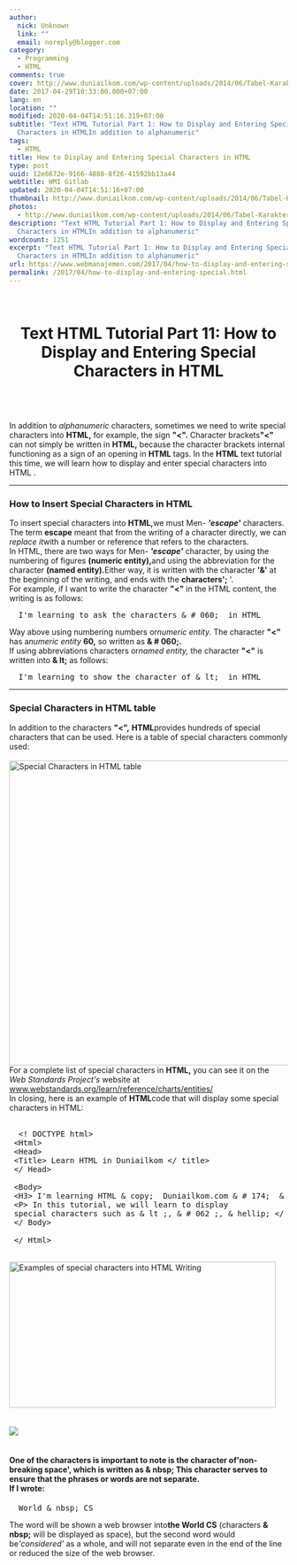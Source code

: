 ```yaml
---
author:
  nick: Unknown
  link: ""
  email: noreply@blogger.com
category:
  - Programming
  - HTML
comments: true
cover: http://www.duniailkom.com/wp-content/uploads/2014/06/Tabel-Karakter-Khusus-dalam-HTML.png
date: 2017-04-29T10:33:00.000+07:00
lang: en
location: ""
modified: 2020-04-04T14:51:16.319+07:00
subtitle: "Text HTML Tutorial Part 1: How to Display and Entering Special
  Characters in HTMLIn addition to alphanumeric"
tags:
  - HTML
title: How to Display and Entering Special Characters in HTML
type: post
uuid: 12e6672e-9166-4888-8f26-41592bb13a44
webtitle: WMI Gitlab
updated: 2020-04-04T14:51:16+07:00
thumbnail: http://www.duniailkom.com/wp-content/uploads/2014/06/Tabel-Karakter-Khusus-dalam-HTML.png
photos:
  - http://www.duniailkom.com/wp-content/uploads/2014/06/Tabel-Karakter-Khusus-dalam-HTML.png
description: "Text HTML Tutorial Part 1: How to Display and Entering Special
  Characters in HTMLIn addition to alphanumeric"
wordcount: 1251
excerpt: "Text HTML Tutorial Part 1: How to Display and Entering Special
  Characters in HTMLIn addition to alphanumeric"
url: https://www.webmanajemen.com/2017/04/how-to-display-and-entering-special.html
permalink: /2017/04/how-to-display-and-entering-special.html
---
```


<div dir="ltr" style="text-align: left;" trbidi="on"><br><header>    <h1>        Text HTML Tutorial Part 11: How to Display and Entering Special         Characters in HTML</h1></header><br><div>In addition to <em>alphanumeric</em> characters, sometimes we need             to write special characters into <strong>HTML,</strong> for example, the sign <strong>"&lt;".</strong> Character brackets<strong>"&lt;"</strong> can not simply be written in            <strong>HTML,</strong> because the character brackets internal             functioning as a sign of an opening in <strong>HTML</strong> tags.             In the <strong>HTML</strong> text tutorial this time, we will learn                              how to display and enter special characters into HTML                          .         <br><hr><h3>            How to Insert Special Characters in HTML         </h3>To insert special characters into <strong>HTML,</strong>we must Men- <strong><em>'escape'</em></strong> characters. The term            <strong>escape</strong> meant that from the writing of a character             directly, we can <em>replace it</em>with a number or reference that             refers to the characters.         <br>In HTML, there are two ways for Men-            <strong><em>'escape'</em></strong> character, by using the             numbering of figures <strong>(numeric entity),</strong>and using             the abbreviation for the character <strong>(named entity).</strong>Either way, it is written with the character            <strong>'&amp;'</strong> at the beginning of the writing, and ends             with the <strong>characters';</strong> '.         <br>For example, if I want to write the character            <strong>"&lt;"</strong> in the HTML content, the writing is as             follows:         <br><pre>  I'm learning to ask the characters &amp; # 060;  in HTML </pre>Way above using numbering numbers or<em>numeric entity.</em> The character <strong>"&lt;"</strong> has a<em>numeric entity</em>            <strong>60,</strong> so written as <strong>&amp; # 060;.</strong>        <br>If using abbreviations characters or<em>named entity,</em> the character <strong>"&lt;"</strong> is written into            <strong>&amp; lt;</strong> as follows:         <br><pre>  I'm learning to show the character of &amp; lt;  in HTML </pre><hr><h3>            Special Characters in HTML table         </h3>In addition to the characters <strong>"&lt;",</strong>            <strong>HTML</strong>provides hundreds of special characters that             can be used. Here is a table of special characters commonly used:         <br><br><a href="http://www.duniailkom.com/wp-content/uploads/2014/06/Tabel-Karakter-Khusus-dalam-HTML.png" rel="noopener noreferer nofollow">                <img alt="Special Characters in HTML table" src="http://www.duniailkom.com/wp-content/uploads/2014/06/Tabel-Karakter-Khusus-dalam-HTML.png" height="551" width="510"></a><br>For a complete list of special characters in <strong>HTML,</strong>            you can see it on the <em>Web Standards Project's</em> website at             <a href="https://translate.googleusercontent.com/translate_c?depth=1&amp;nv=1&amp;rurl=translate.google.com&amp;sl=id&amp;sp=nmt4&amp;tl=en&amp;u=http://www.webstandards.org/learn/reference/charts/entities/&amp;usg=ALkJrhiypZi8-dl01sMW8H4khjf0_Yp4yQ" rel="noopener noreferer nofollow">                www.webstandards.org/learn/reference/charts/entities/             </a>        <br>In closing, here is an example of <strong>HTML</strong>code that             will display some special characters in HTML:         <br><br><pre>  &lt;! DOCTYPE html&gt;<br> &lt;Html&gt;<br> &lt;Head&gt;<br> &lt;Title&gt; Learn HTML in Duniailkom &lt;/ title&gt;<br> &lt;/ Head&gt;<br> <br> &lt;Body&gt;<br> &lt;H3&gt; I'm learning HTML &amp; copy;  Duniailkom.com &amp; # 174;  &amp; Trade; &lt;/ h3&gt;<br> &lt;P&gt; In this tutorial, we will learn to display<br> special characters such as &amp; lt ;, &amp; # 062 ;, &amp; hellip; &lt;/ p&gt;<br> &lt;/ Body&gt;<br> <br> &lt;/ Html&gt; </pre><br><a href="http://www.duniailkom.com/wp-content/uploads/2014/06/Contoh-Penulisan-karakter-khusus-dalam-HTML.png" rel="noopener noreferer nofollow">                <img alt="Examples of special characters into HTML Writing" src="http://www.duniailkom.com/wp-content/uploads/2014/06/Contoh-Penulisan-karakter-khusus-dalam-HTML.png" height="264" width="482">            </a>        <br><br><div id="stb-container-7098"><br><aside>                <img src="http://www.duniailkom.com/wp-content/plugins/wp-special-textboxes/images/info-b.png">            </aside>            <br><div id="stb-box-7098"><h4 style="text-align: left;">One of the characters is important to note is the character of<strong>'non-breaking space',</strong> which is written as                <strong>&amp; nbsp;</strong> This character serves to ensure                 that the phrases or words are not separate.<br>                If I wrote:                 </h4><pre>  World &amp; nbsp; CS </pre>The word will be shown a web browser into<strong>the World CS</strong> (characters                    <strong>&amp; nbsp;</strong> will be displayed as space),                     but the second word would be<em>'considered'</em> as a                     whole, and will not separate even in the end of the line or                     reduced the size of the web browser.                 <br><div><br></div></div></div><div><div></div></div></div></div>